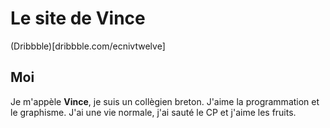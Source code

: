 # Le site de Vince
(Dribbble)[dribbble.com/ecnivtwelve]

## Moi
Je m'appèle **Vince**, je suis un collègien breton.
J'aime la programmation et le graphisme.
J'ai une vie normale, j'ai sauté le CP et j'aime les fruits.

